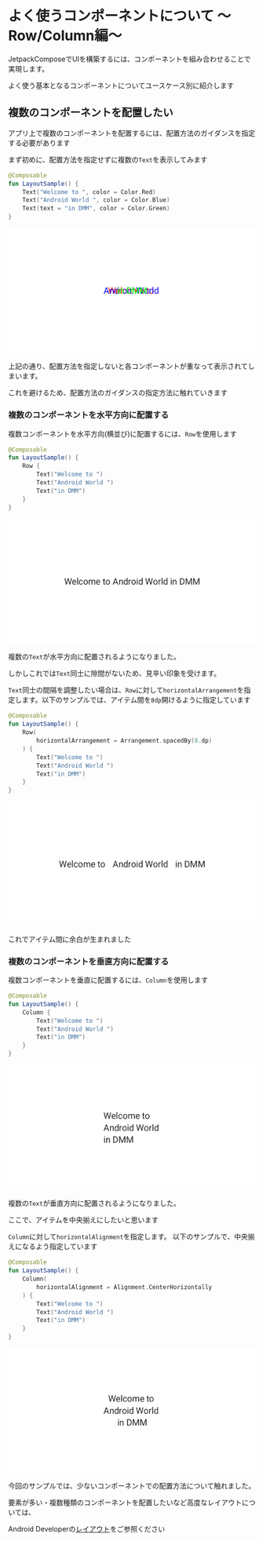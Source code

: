 # よく使うコンポーネントについて 〜Row/Column編〜

JetpackComposeでUIを構築するには、コンポーネントを組み合わせることで実現します。

よく使う基本となるコンポーネントについてユースケース別に紹介します

## 複数のコンポーネントを配置したい
アプリ上で複数のコンポーネントを配置するには、配置方法のガイダンスを指定する必要があります

まず初めに、配置方法を指定せずに複数の`Text`を表示してみます

```kotlin
@Composable
fun LayoutSample() {
    Text("Welcome to ", color = Color.Red)
    Text("Android World ", color = Color.Blue)
    Text(text = "in DMM", color = Color.Green)
}
```
<img src="../image/component_sample/layout_sample.png">

上記の通り、配置方法を指定しないと各コンポーネントが重なって表示されてしまいます。

これを避けるため、配置方法のガイダンスの指定方法に触れていきます

### 複数のコンポーネントを水平方向に配置する
複数コンポーネントを水平方向(横並び)に配置するには、`Row`を使用します

```kotlin
@Composable
fun LayoutSample() {
    Row {
        Text("Welcome to ")
        Text("Android World ")
        Text("in DMM")
    }
}
```
<img src="../image/component_sample/layout_sample_row.png">

複数の`Text`が水平方向に配置されるようになりました。

しかしこれでは`Text`同士に隙間がないため、見辛い印象を受けます。

`Text`同士の間隔を調整したい場合は、`Row`に対して`horizontalArrangement`を指定します。以下のサンプルでは、アイテム間を`8dp`開けるように指定しています

```kotlin
@Composable
fun LayoutSample() {
    Row(
        horizontalArrangement = Arrangement.spacedBy(8.dp)
    ) {
        Text("Welcome to ")
        Text("Android World ")
        Text("in DMM")
    }
}
```
<img src="../image/component_sample/layout_sample_row_space.png">

これでアイテム間に余白が生まれました

### 複数のコンポーネントを垂直方向に配置する
複数コンポーネントを垂直に配置するには、`Column`を使用します

```kotlin
@Composable
fun LayoutSample() {
    Column {
        Text("Welcome to ")
        Text("Android World ")
        Text("in DMM")
    }
}
```
<img src="../image/component_sample/layout_sample_column.png">

複数の`Text`が垂直方向に配置されるようになりました。

ここで、アイテムを中央揃えにしたいと思います

`Column`に対して`horizontalAlignment`を指定します。
以下のサンプルで、中央揃えになるよう指定しています

```kotlin
@Composable
fun LayoutSample() {
    Column(
        horizontalAlignment = Alignment.CenterHorizontally
    ) {
        Text("Welcome to ")
        Text("Android World ")
        Text("in DMM")
    }
}
```

<img src="../image/component_sample/layout_sample_column_center.png">


今回のサンプルでは、少ないコンポーネントでの配置方法について触れました。


要素が多い・複数種類のコンポーネントを配置したいなど高度なレイアウトについては、

Android Developerの[レイアウト](https://developer.android.com/jetpack/compose/layouts/basics?hl=ja)をご参照ください